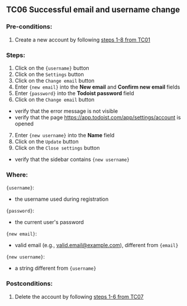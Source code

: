 ## TC06 Successful  email and username change
### Pre-conditions:
1. Create a new account by following [steps 1-8 from TC01](TC01.md) 
### Steps:
1. Click on the `{username}` button
2. Click on the `Settings` button
3. Click on the `Change email` button
4. Enter `{new email}` into the **New email** and **Confirm new email** fields
5. Enter `{password}` into the **Todoist password** field
6. Click on the `Change email` button
* verify that the error message is not visible
* verify that the page https://app.todoist.com/app/settings/account is opened
7. Enter `{new username}` into the **Name** field
8. Click on the `Update` button
9. Click on the `Close settings` button
* verify that the sidebar contains `{new username}`
### Where:
`{username}`:
* the username used during registration

`{password}`:
* the current user's password

`{new email}`:
* valid email (e.g., valid.email@example.com), different from `{email}`

`{new username}`:
 * a string different from `{username}`

### Postconditions:
1. Delete the account by following  [steps 1-6 from TC07](TC07.md)